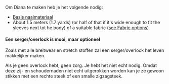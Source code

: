 
Om Diana te maken heb je het volgende nodig:

- [Basis naaimateriaal](/docs/sewing/basic-sewing-supplies)
- About 1.5 meters (1.7 yards) (or half of that if it's wide enough to fit the sleeves next tot he body) of a suitable fabric ([see Fabric options](/docs/patterns/diana/fabric))

<Note>

#### Een serger/overlock is mooi, maar optioneel

Zoals met alle breitwear en stretch stoffen zal een serger/overlock het leven makkelijker maken.

Als je geen overlock hebt, geen zorg. Je hebt het niet echt nodig. 
Omdat deze zij- en schoudernaden niet echt uitgerokken worden kan je ze gewoon stikken met een rechte steek of een smalle zigzagsteek.

</Note>
